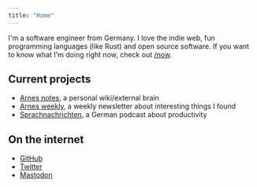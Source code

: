 ```yaml
---
title: "Home"
---
```


I'm a software engineer from Germany. I love the indie web, fun programming
languages (like Rust) and open source software. If you want to know what I'm doing right now, check out [/now](/now).

## Current projects

* [Arnes notes](https://notes.arne.me), a personal wiki/external brain
* [Arnes weekly](https://arnesweekly.email), a weekly newsletter about interesting things I found
* [Sprachnachrichten](https://sprachnachrichten.fm), a German podcast about productivity

## On the internet
* [GitHub](https://github.com/bahlo)
* [Twitter](https://twitter.com/arnebahlo)
* [Mastodon](https://chaos.social/@ab)
